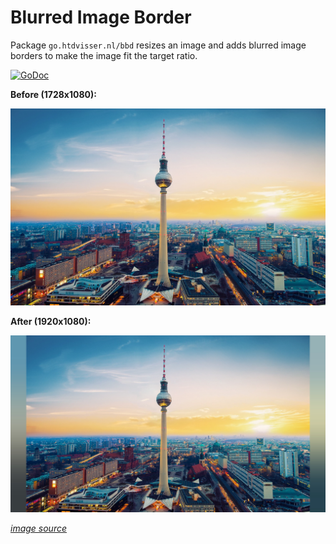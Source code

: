# Blurred Image Border

Package `go.htdvisser.nl/bbd` resizes an image and adds blurred image borders to make the image fit the target ratio.

[![GoDoc](https://godoc.org/go.htdvisser.nl/bbd?status.svg)](https://godoc.org/go.htdvisser.nl/bbd)

**Before (1728x1080):**

![before](doc/src.jpg)

**After (1920x1080):**

![after](doc/dst.jpg)

[_image source_](https://interfacelift.com/wallpaper/details/4057/after_work.html)
